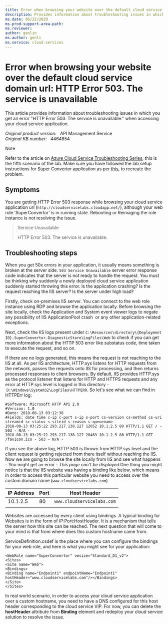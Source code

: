 ```yaml
---
title: Error when browsing your website over the default cloud service domain url
description: Provides information about troubleshooting issues in which you get an error (HTTP Error 503. The service is unavailable.) when accessing your cloud service application.
ms.date: 06/22/2020
ms.prod-support-area-path: 
ms.reviewer: 
author: genlin
ms.author: genli
ms.service: cloud-services
---
```

# Error when browsing your website over the default cloud service domain url: HTTP Error 503. The service is unavailable

This article provides information about troubleshooting issues in which you get an error "HTTP Error 503. The service is unavailable." when accessing your cloud service application.

_Original product version:_ &nbsp; API Management Service  
_Original KB number:_ &nbsp; 4464854

> [!NOTE]
> Refer to the article on [Azure Cloud Service Troubleshooting Series](https://support.microsoft.com/help/4466645), this is the fifth scenario of the lab. Make sure you have followed the lab setup instructions for Super Convertor application as per [this](https://github.com/prchanda/superconvertor), to recreate the problem.

## Symptoms

You are getting HTTP Error 503 response while browsing your cloud service application url (`http://cloudservicelabs.cloudapp.net/`), although your web role 'SuperConvertor' is in running state. Rebooting or Reimaging the role instance is not resolving the issue.

> Service Unavailable
>
> HTTP Error 503. The service is unavailable.

## Troubleshooting steps

When you get 50x errors in your application, it usually means something is broken at the server side. `503 Service Unavailable` server error response code indicates that the server is not ready to handle the request. You must be thinking why suddenly a newly deployed cloud service application suddenly started throwing this error. Is the application crashing? Is the request reaching the IIS server? Is the server under high load?

Firstly, check on-premises IIS server. You can connect to the web role instance using RDP and browse the application locally. Before browsing the site locally, check the Application and System event viewer logs to negate any possibility of IIS ApplicationPool crash  or any other application-related exceptions.

Next, check the IIS logs present under `C:\Resources\directory\{Deployment ID}.SuperConvertor.DiagnosticStore\LogFiles\Web` to check if you can get more information about the HTTP 503 error like substatus code, time taken to execute the request, and so on.

If there are no logs generated, this means the request is not reaching to the IIS at all. As per IIS architecture, HTTP.sys listens for HTTP requests from the network, passes the requests onto IIS for processing, and then returns processed responses to client browsers. By default, IIS provides HTTP.sys as the protocol listener that listens for HTTP and HTTPS requests and any error at HTTP.sys level is logged in this directory - `D:\Windows\System32\LogFiles\HTTPERR`. So let's see what we can find in HTTPErr log:

```console
#Software: Microsoft HTTP API 2.0
#Version: 1.0
#Date: 2018-08-13 03:12:38
#Fields: date time c-ip c-port s-ip s-port cs-version cs-method cs-uri streamid sc-status s-siteid s-reason s-queuename
2018-08-13 03:25:22 293.217.138.127 12052 10.1.2.5 80 HTTP/1.1 GET / - 503 - N/A -
2018-08-13 03:25:22 293.217.138.127 20463 10.1.2.5 80 HTTP/1.1 GET /favicon.ico - 503 - N/A -
```

If you see the above log, HTTP 503 is thrown from HTTP.sys level and the client request is getting rejected from there itself without reaching the IIS. Now we are going to browse the site locally from IIS and see what happens - You might get an error - *This page can't be displayed*.One thing you might notice is that the IIS website was having a binding like below, which means in order to access this particular website you need to access over the custom domain name (`www.cloudservicelabs.com`)

|IP Address| Port| Host Header|
|---|---|---|
| 10.1.2.5| 80| `www.cloudservicelabs.com` |
||||

Websites are accessed by every client using bindings. A typical binding for Websites is in the form of IP:Port:HostHeader. It is a mechanism that tells the server how this site can be reached. The next question that will come to your mind is that from where does this custom hostname came from.

ServiceDefinition.csdef is the place where you can configure the bindings for your web role, and here is what you might see for your application:

```console
<WebRole name="SuperConvertor" vmsize="Standard_D1_v2">
<Sites>
<Site name="Web">
<Bindings>
<Binding name="Endpoint1" endpointName="Endpoint1" hostHeader="www.cloudservicelabs.com"/></Bindings>
</Site>
</Sites>
```

In real world scenario, in order to access your cloud service application over a custom hostname, you need to have a DNS configured for this host header corresponding to the cloud service VIP. For now, you can delete the **hostHeader** attribute from **Binding** element and redeploy your cloud service solution to resolve the issue.
